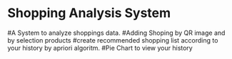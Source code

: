 # Shopping Analysis System

#A System to analyze shoppings data.
#Adding Shoping by QR image and by selection products 
#create recommended shopping list according to your history by apriori algoritm.
#Pie Chart to view your history
